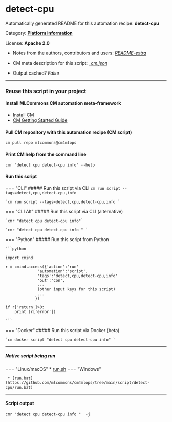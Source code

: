 # detect-cpu
Automatically generated README for this automation recipe: **detect-cpu**

Category: **[Platform information](..)**

License: **Apache 2.0**

* Notes from the authors, contributors and users: [*README-extra*](https://github.com/mlcommons/cm4mlops/tree/main/script/detect-cpu/README-extra.md)

* CM meta description for this script: *[_cm.json](https://github.com/mlcommons/cm4mlops/tree/main/script/detect-cpu/_cm.json)*
* Output cached? *False*

---
### Reuse this script in your project

#### Install MLCommons CM automation meta-framework

* [Install CM](https://docs.mlcommons.org/ck/install)
* [CM Getting Started Guide](https://docs.mlcommons.org/ck/getting-started/)

#### Pull CM repository with this automation recipe (CM script)

```cm pull repo mlcommons@cm4mlops```

#### Print CM help from the command line

````cmr "detect cpu detect-cpu info" --help````

#### Run this script

=== "CLI"
    ##### Run this script via CLI
    `cm run script --tags=detect,cpu,detect-cpu,info`

    `cm run script --tags=detect,cpu,detect-cpu,info `

=== "CLI Alt"
    ##### Run this script via CLI (alternative)

    `cmr "detect cpu detect-cpu info"`

    `cmr "detect cpu detect-cpu info " `


=== "Python"
    ##### Run this script from Python


    ```python

    import cmind

    r = cmind.access({'action':'run'
                  'automation':'script',
                  'tags':'detect,cpu,detect-cpu,info'
                  'out':'con',
                  ...
                  (other input keys for this script)
                  ...
                 })

    if r['return']>0:
        print (r['error'])

    ```


=== "Docker"
    ##### Run this script via Docker (beta)

    `cm docker script "detect cpu detect-cpu info" `

___


##### Native script being run
=== "Linux/macOS"
     * [run.sh](https://github.com/mlcommons/cm4mlops/tree/main/script/detect-cpu/run.sh)
=== "Windows"

     * [run.bat](https://github.com/mlcommons/cm4mlops/tree/main/script/detect-cpu/run.bat)
___
#### Script output
`cmr "detect cpu detect-cpu info "  -j`
